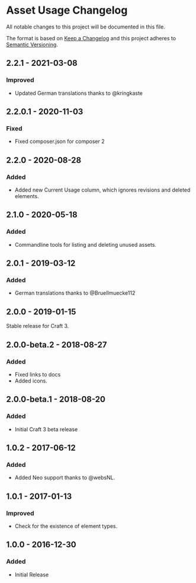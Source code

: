 # Asset Usage Changelog

All notable changes to this project will be documented in this file.

The format is based on [Keep a Changelog](http://keepachangelog.com/) and this project adheres to [Semantic Versioning](http://semver.org/).

## 2.2.1 - 2021-03-08
### Improved
- Updated German translations thanks to @kringkaste

## 2.2.0.1 - 2020-11-03
### Fixed
- Fixed composer.json for composer 2

## 2.2.0 - 2020-08-28
### Added
- Added new Current Usage column, which ignores revisions and deleted elements.

## 2.1.0 - 2020-05-18
### Added
- Commandline tools for listing and deleting unused assets.

## 2.0.1 - 2019-03-12
### Added
- German translations thanks to @Bruellmuecke112

## 2.0.0 - 2019-01-15

Stable release for Craft 3.

## 2.0.0-beta.2 - 2018-08-27
### Added
- Fixed links to docs
- Added icons.

## 2.0.0-beta.1 - 2018-08-20
### Added
- Initial Craft 3 beta release

## 1.0.2 - 2017-06-12
### Added
- Added Neo support thanks to @websNL.

## 1.0.1 - 2017-01-13
### Improved
- Check for the existence of element types.

## 1.0.0 - 2016-12-30
### Added
- Initial Release